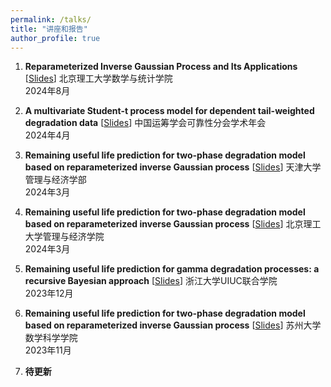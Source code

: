 ```yaml
---
permalink: /talks/
title: "讲座和报告"
author_profile: true
---
```


1. **Reparameterized Inverse Gaussian Process and Its Applications**  [<a href="/files/slides/rIG_applications.pdf">Slides</a>]
   北京理工大学数学与统计学院  
   2024年8月  

1. **A multivariate Student-t process model for dependent tail-weighted degradation data** [<a href="/files/slides/student-t.pdf">Slides</a>]
   中国运筹学会可靠性分会学术年会  
   2024年4月  

1. **Remaining useful life prediction for two-phase degradation model based on reparameterized inverse Gaussian process**  [<a href="/files/slides/tp-rIG.pdf">Slides</a>]
   天津大学管理与经济学部  
   2024年3月  

1. **Remaining useful life prediction for two-phase degradation model based on reparameterized inverse Gaussian process**  [<a href="/files/slides/tp-rIG.pdf">Slides</a>]
   北京理工大学管理与经济学院  
   2024年3月

1. **Remaining useful life prediction for gamma degradation processes: a recursive Bayesian approach**  [<a href="/files/slides/tp-rIG.pdf">Slides</a>]
   浙江大学UIUC联合学院  
   2023年12月  
   
1. **Remaining useful life prediction for two-phase degradation model based on reparameterized inverse Gaussian process**  [<a href="/files/slides/tp-rIG.pdf">Slides</a>]
   苏州大学数学科学学院  
   2023年11月  

1. **待更新**

